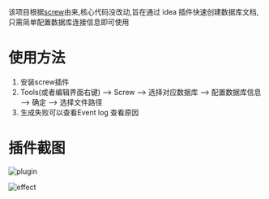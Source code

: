 该项目根据[screw][screw]由来,核心代码没改动,旨在通过 idea 插件快速创建数据库文档,只需简单配置数据库连接信息即可使用

# 使用方法
1. 安装screw插件
2. Tools(或者编辑界面右键) --> Screw --> 选择对应数据库 --> 配置数据库信息 --> 确定 --> 选择文件路径 
3. 生成失败可以查看Event log 查看原因

# 插件截图
![plugin][plugin]

![effect][effect]




[screw]:https://github.com/pingfangushi/screw
[plugin]: https://ftp.bmp.ovh/imgs/2020/08/e263d024bf46b9b1.png
[effect]: https://ftp.bmp.ovh/imgs/2020/08/549f41f00a874188.png
